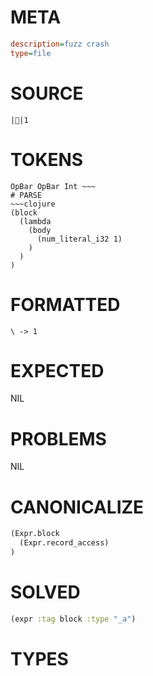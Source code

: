 # META
~~~ini
description=fuzz crash
type=file
~~~
# SOURCE
~~~roc
||1
~~~
# TOKENS
~~~text
OpBar OpBar Int ~~~
# PARSE
~~~clojure
(block
  (lambda
    (body
      (num_literal_i32 1)
    )
  )
)
~~~
# FORMATTED
~~~roc
\ -> 1
~~~
# EXPECTED
NIL
# PROBLEMS
NIL
# CANONICALIZE
~~~clojure
(Expr.block
  (Expr.record_access)
)
~~~
# SOLVED
~~~clojure
(expr :tag block :type "_a")
~~~
# TYPES
~~~roc
~~~
